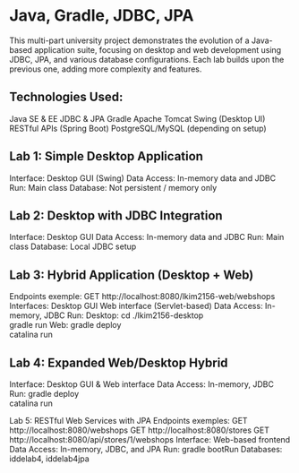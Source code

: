 # Java, Gradle, JDBC, JPA

This multi-part university project demonstrates the evolution of a Java-based application suite,
focusing on desktop and web development using JDBC, JPA, and various database configurations.
Each lab builds upon the previous one, adding more complexity and features.

## Technologies Used:
Java SE & EE
JDBC & JPA
Gradle
Apache Tomcat
Swing (Desktop UI)
RESTful APIs (Spring Boot)
PostgreSQL/MySQL (depending on setup)

## Lab 1: Simple Desktop Application
Interface: Desktop GUI (Swing)
Data Access: In-memory data and JDBC
Run: Main class
Database: Not persistent / memory only

## Lab 2: Desktop with JDBC Integration
Interface: Desktop GUI
Data Access: In-memory data and JDBC
Run: Main class
Database: Local JDBC setup

## Lab 3: Hybrid Application (Desktop + Web)
Endpoints exemple: GET http://localhost:8080/lkim2156-web/webshops
Interfaces: Desktop GUI
Web interface (Servlet-based)
Data Access: In-memory, JDBC
Run:
Desktop:
cd ./lkim2156-desktop  
 gradle run
Web:
gradle deploy  
 catalina run

## Lab 4: Expanded Web/Desktop Hybrid
Interface: Desktop GUI & Web interface
Data Access: In-memory, JDBC
Run:
gradle deploy  
 catalina run

Lab 5: RESTful Web Services with JPA
Endpoints exemples:
GET http://localhost:8080/webshops
GET http://localhost:8080/stores
GET http://localhost:8080/api/stores/1/webshops
Interface: Web-based frontend
Data Access: In-memory, JDBC, and JPA
Run:
gradle bootRun
Databases: iddelab4, iddelab4jpa
